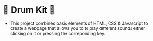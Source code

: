# 🥁 Drum Kit 🥁

- This project combines basic elements of HTML, CSS & Javascript to create a webpage that allows you to to play different sounds either clicking on it or pressing the correponding key.
